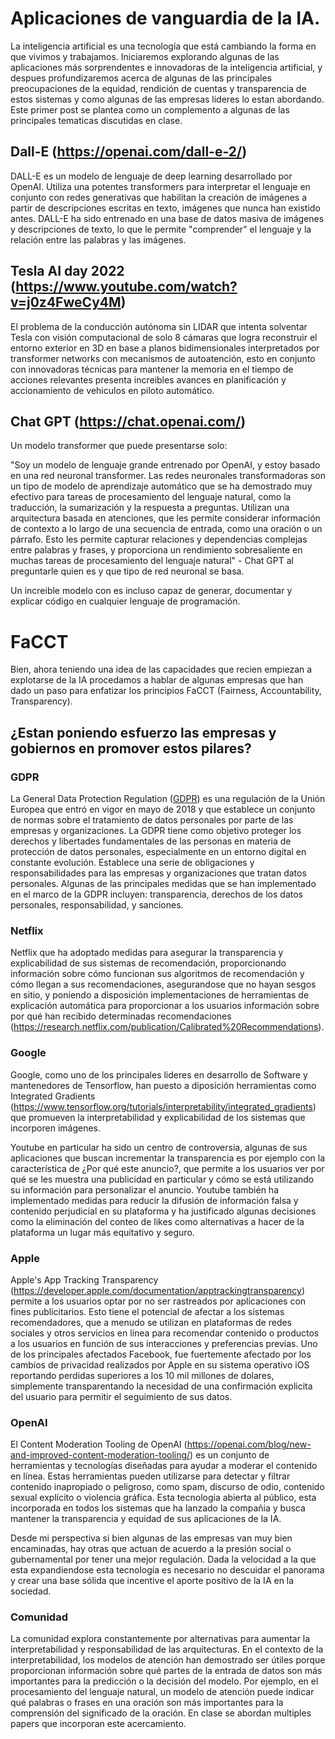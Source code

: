 # Aplicaciones de vanguardia de la IA.

La inteligencia artificial es una tecnología que está cambiando la forma en que vivimos y trabajamos. Iniciaremos explorando algunas de las aplicaciones más sorprendentes e innovadoras de la inteligencia artificial, y despues profundizaremos acerca de algunas de las principales preocupaciones de la equidad, rendición de cuentas y transparencia de estos sistemas y como algunas de las empresas lideres lo estan abordando. Este primer post se plantea como un complemento a algunas de las principales tematicas discutidas en clase.

## Dall-E (https://openai.com/dall-e-2/)

DALL-E es un modelo de lenguaje de deep learning desarrollado por OpenAI. Utiliza una potentes transformers para interpretar el lenguaje en conjunto con redes generativas que habilitan la creación de imágenes a partir de descripciones escritas en texto, imágenes que nunca han existido antes. DALL-E ha sido entrenado en una base de datos masiva de imágenes y descripciones de texto, lo que le permite "comprender" el lenguaje y la relación entre las palabras y las imágenes.

## Tesla AI day 2022 (https://www.youtube.com/watch?v=j0z4FweCy4M)

El problema de la conducción autónoma sin LIDAR que intenta solventar Tesla con visión computacional de solo 8 cámaras que logra reconstruir el entorno exterior en 3D en base a planos bidimensionales interpretados por transformer networks con mecanismos de autoatención, esto en conjunto con innovadoras técnicas para mantener la memoria en el tiempo de acciones relevantes presenta increibles avances en planificación y accionamiento de vehiculos en piloto automático.

## Chat GPT (https://chat.openai.com/)

Un modelo transformer que puede presentarse solo:

"Soy un modelo de lenguaje grande entrenado por OpenAI, y estoy basado en una red neuronal transformer. Las redes neuronales transformadoras son un tipo de modelo de aprendizaje automático que se ha demostrado muy efectivo para tareas de procesamiento del lenguaje natural, como la traducción, la sumarización y la respuesta a preguntas. Utilizan una arquitectura basada en atenciones, que les permite considerar información de contexto a lo largo de una secuencia de entrada, como una oración o un párrafo. Esto les permite capturar relaciones y dependencias complejas entre palabras y frases, y proporciona un rendimiento sobresaliente en muchas tareas de procesamiento del lenguaje natural" - Chat GPT al preguntarle quien es y que tipo de red neuronal se basa.

Un increible modelo con es incluso capaz de generar, documentar y explicar código en cualquier lenguaje de programación.

# FaCCT
Bien, ahora teniendo una idea de las capacidades que recien empiezan a explotarse de la IA procedamos a hablar de algunas empresas que han dado un paso para enfatizar los principios FaCCT (Fairness, Accountability, Transparency).

## ¿Estan poniendo esfuerzo las empresas y gobiernos en promover estos pilares?

### GDPR

La General Data Protection Regulation ([GDPR](https://gdpr-info.eu/)) es una regulación de la Unión Europea que entró en vigor en mayo de 2018 y que establece un conjunto de normas sobre el tratamiento de datos personales por parte de las empresas y organizaciones. La GDPR tiene como objetivo proteger los derechos y libertades fundamentales de las personas en materia de protección de datos personales, especialmente en un entorno digital en constante evolución. Establece una serie de obligaciones y responsabilidades para las empresas y organizaciones que tratan datos personales. Algunas de las principales medidas que se han implementado en el marco de la GDPR incluyen: transparencia, derechos de los datos personales, responsabilidad, y sanciones.

### Netflix
Netflix que ha adoptado medidas para asegurar la transparencia y explicabilidad de sus sistemas de recomendación, proporcionando información sobre cómo funcionan sus algoritmos de recomendación y cómo llegan a sus recomendaciones, asegurandose que no hayan sesgos en sitio, y poniendo a disposición implementaciones de herramientas de explicación automática para proporcionar a los usuarios información sobre por qué han recibido determinadas recomendaciones (https://research.netflix.com/publication/Calibrated%20Recommendations).

### Google
Google, como uno de los principales lideres en desarrollo de Software y mantenedores de Tensorflow, han puesto a diposición herramientas como Integrated Gradients (https://www.tensorflow.org/tutorials/interpretability/integrated_gradients) que promueven la interpretabilidad y explicabilidad de los sistemas que incorporen imágenes.

Youtube en particular ha sido un centro de controversia, algunas de sus aplicaciones que buscan incrementar la transparencia es por ejemplo con la característica de ¿Por qué este anuncio?, que permite a los usuarios ver por qué se les muestra una publicidad en particular y cómo se está utilizando su información para personalizar el anuncio. Youtube también ha implementado medidas para reducir la difusión de información falsa y contenido perjudicial en su plataforma y ha justificado algunas decisiones como la eliminación del conteo de likes como alternativas a hacer de la plataforma un lugar más equitativo y seguro.

### Apple

Apple's App Tracking Transparency (https://developer.apple.com/documentation/apptrackingtransparency) permite a los usuarios optar por no ser rastreados por aplicaciones con fines publicitarios. Esto tiene el potencial de afectar a los sistemas recomendadores, que a menudo se utilizan en plataformas de redes sociales y otros servicios en línea para recomendar contenido o productos a los usuarios en función de sus interacciones y preferencias previas. Uno de los principales afectados Facebook, fue fuertemente afectado por los cambios de privacidad realizados por Apple en su sistema operativo iOS reportando perdidas superiores a los 10 mil millones de dolares, simplemente transparentando la necesidad de una confirmación explicita del usuario para permitir el seguimiento de sus datos.

### OpenAI

El Content Moderation Tooling de OpenAI (https://openai.com/blog/new-and-improved-content-moderation-tooling/) es un conjunto de herramientas y tecnologías diseñadas para ayudar a moderar el contenido en línea. Estas herramientas pueden utilizarse para detectar y filtrar contenido inapropiado o peligroso, como spam, discurso de odio, contenido sexual explícito o violencia gráfica. Esta tecnologia abierta al público, esta incorporada en todos los sistemas que ha lanzado la compañia y busca mantener la transparencia y equidad de sus aplicaciones de la IA.

Desde mi perspectiva si bien algunas de las empresas van muy bien encaminadas, hay otras que actuan de acuerdo a la presión social o gubernamental por tener una mejor regulación. Dada la velocidad a la que esta expandiendose esta tecnología es necesario no descuidar el panorama y crear una base sólida que incentive el aporte positivo de la IA en la sociedad.

### Comunidad

La comunidad explora constantemente por alternativas para aumentar la interpretabilidad y responsabilidad de las arquitecturas. En el contexto de la interpretabilidad, los modelos de atención han demostrado ser útiles porque proporcionan información sobre qué partes de la entrada de datos son más importantes para la predicción o la decisión del modelo. Por ejemplo, en el procesamiento del lenguaje natural, un modelo de atención puede indicar qué palabras o frases en una oración son más importantes para la comprensión del significado de la oración. En clase se abordan multiples papers que incorporan este acercamiento.

